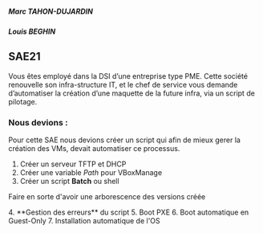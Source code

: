 ##### Marc TAHON-DUJARDIN
##### Louis BEGHIN
## SAE21
Vous êtes employé dans la DSI d’une entreprise type PME. Cette société renouvelle son infra-structure IT, et le chef de service vous demande d’automatiser la création d’une maquette de la future infra, via un script de pilotage.

### Nous devions :
Pour cette SAE nous devions créer un script qui afin de mieux gerer la création des VMs, devait automatiser ce processus.
1. Créer un serveur TFTP et DHCP
2. Créer une variable *Path* pour VBoxManage
3. Créer un script **Batch** ou shell
<p>Faire en sorte d'avoir une arborescence des versions créée</p>
4. **Gestion des erreurs** du script
5. Boot PXE
6. Boot automatique en Guest-Only
7. Installation automatique de l'OS
